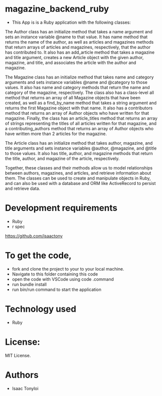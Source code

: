 # magazine_backend_ruby
   

- This App is is a Ruby application with the following classes:

The Author class has an initialize method that takes a name argument and sets an instance variable @name to that value. It has name method that returns the name of the author, as well as articles and magazines methods that return arrays of articles and magazines, respectively, that the author has contributed to. It also has an add_article method that takes a magazine and title argument, creates a new Article object with the given author, magazine, and title, and associates the article with the author and magazine. 

The Magazine class has an initialize method that takes name and category arguments and sets instance variables @name and @category to those values. It also has name and category methods that return the name and category of the magazine, respectively. The class also has a class-level all method that returns an array of all Magazine objects that have been created, as well as a find_by_name method that takes a string argument and returns the first Magazine object with that name. It also has a contributors method that returns an array of Author objects who have written for that magazine. Finally, the class has an article_titles method that returns an array of strings representing the titles of all articles written for that magazine, and a contributing_authors method that returns an array of Author objects who have written more than 2 articles for the magazine.    

The Article class has an initialize method that takes author, magazine, and title arguments and sets instance variables @author, @magazine, and @title to those values. It also has title, author, and magazine methods that return the title, author, and magazine of the article, respectively.

Together, these classes and their methods allow us to model relationships between authors, magazines, and articles, and retrieve information about them. The classes can be used to create and manipulate objects in Ruby, and can also be used with a database and ORM like ActiveRecord to persist and retrieve data.   



# Development requirements
- Ruby
- r spec

https://github.com/isaactony
# To get the code,

- fork and clone the project to your to your local machine.
- Navigate to this folder containing this code 
- open the code with VSCode using code .command
- run bundle install 
- run bin/run command to start the application

 
# Technology used
- Ruby





# License:
MIT License.

# Authors

- Isaac Tonyloi

